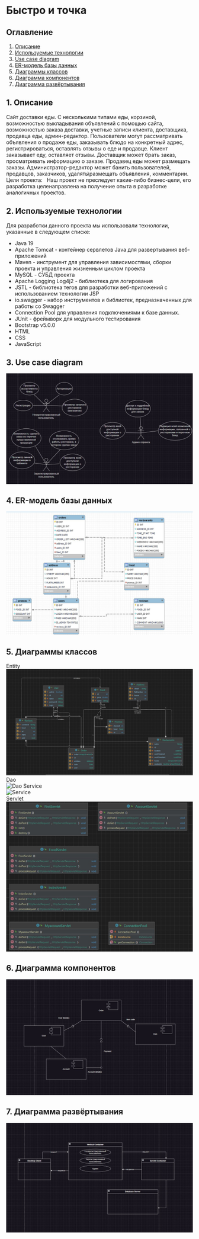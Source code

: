 # Быстро и точка

## Оглавление
1. [Описание](#1-описание)
2. [Используемые технологии](#2-используемые-технологии)
3. [Use case diagram](#3-use-case-diagram)
4. [ER-модель базы данных](#4-er-модель-базы-данных)
5. [Диаграммы классов](#5-диаграммы-классов)
6. [Диаграмма компонентов](#6-диаграмма-компонентов)
7. [Диаграмма развёртывания](#7-диаграмма-развёртывания)

## 1. Описание
Сайт доставки еды. С несколькими типами еды, корзиной, возможностью выкладывания объявлений с помощью сайта, возможностью заказа доставки, учетные записи клиента, доставщика, продавца еды, админ-редактор. Пользователи могут рассматривать объявления о продаже еды, заказывать блюдо на конкретный адрес, регистрироваться, оставлять отзывы о еде и продавце. Клиент заказывает еду, оставляет отзывы. Доставщик может брать заказ, просматривать информацию о заказе. Продавец еды может размещать заказы. Администратор-редактор может банить пользователей, продавцов, заказчиков, удалять\размещать объявления, комментарии.
Цели проекта:  
Наш проект не преследует какие-либо бизнес-цели, его разработка целенаправлена на получение опыта в разработке аналогичных проектов.

## 2. Используемые технологии
Для разработки данного проекта мы использовали технологии, указанные в следующем списке:
-  Java 19
-  Apache Tomcat - контейнер сервлетов Java для развертывания веб-приложений
-  Maven - инструмент для управления зависимостями, сборки проекта и управления жизненным циклом проекта
-  MySQL - СУБД проекта
-  Apache Logging Log4j2 - библиотека для логирования
-  JSTL - библиотека тегов для разработки веб-приложений с использованием технологии JSP
-  io.swagger - набор инструментов и библиотек, предназначенных для работы со Swagger
-  Connection Pool для управления подключениями к базе данных.
-  JUnit - фреймворк для модульного тестирования
-  Bootstrap v5.0.0
-  HTML
-  CSS
-  JavaScript

## 3. Use case diagram
![Use case diagram](docs/usecasediagram.jpg)

## 4. ER-модель базы данных
![ER Model](docs/ermodel.jpg)

## 5. Диаграммы классов
Entity
<br>
![Entity](docs/entity.jpg)
Dao
<br>
![Dao](docs/dao1.jpg)
Service
<br>
![Service](docs/service1.jpg)
<br>
Servlet
<br>
![Servlet](docs/servlet.jpg)

## 6. Диаграмма компонентов
![Diagram](docs/component_diagram.jpg)

## 7. Диаграмма развёртывания
![Diagram](docs/razvert-diagram.jpg)
